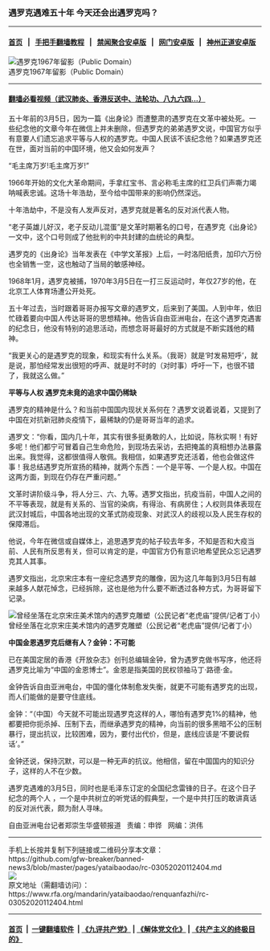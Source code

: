 ### 遇罗克遇难五十年   今天还会出遇罗克吗？
------------------------

#### [首页](https://github.com/gfw-breaker/banned-news3/blob/master/README.md) &nbsp;&nbsp;|&nbsp;&nbsp; [手把手翻墙教程](https://github.com/gfw-breaker/guides/wiki) &nbsp;&nbsp;|&nbsp;&nbsp; [禁闻聚合安卓版](https://github.com/gfw-breaker/bn-android) &nbsp;&nbsp;|&nbsp;&nbsp; [网门安卓版](https://github.com/oGate2/oGate) &nbsp;&nbsp;|&nbsp;&nbsp; [神州正道安卓版](https://github.com/SzzdOgate/update) 



<div id="headerimg">
 <img alt="遇罗克1967年留影（Public Domain）" src="https://www.rfa.org/mandarin/yataibaodao/renquanfazhi/rc-03052020112404.html/0305b.jpg/image" title="遇罗克1967年留影（Public Domain）"/>
 <div id="headerimgcontents">
  <div id="headerimgcaption">
   <span>
    遇罗克1967年留影（Public Domain）
   </span>
   <!-- zoomattribute -->
  </div>
  <!-- headerimgcaption -->
 </div>
 <!-- headerimagecontents -->
</div>

<hr/>


#### [翻墙必看视频（武汉肺炎、香港反送中、法轮功、八九六四...）](https://github.com/gfw-breaker/banned-news3/blob/master/pages/link3.md)

<div id="storytext">
 <div>
  <div class="slot_header">
  </div>
 </div>
 <p>
  五十年前的3月5日，因为一篇《出身论》而遭整肃的遇罗克在文革中被处死。一些纪念他的文章今年在微信上并未删除，但遇罗克的弟弟遇罗文说，中国官方似乎有意要人们遗忘追求平等与人权的遇罗克。中国人民该不该纪念他？如果遇罗克还在世，面对当前的中国环境，他又会如何发声？
 </p>
 <p>
  “毛主席万岁!毛主席万岁!”
 </p>
 <p>
  1966年开始的文化大革命期间，手拿红宝书、言必称毛主席的红卫兵们声嘶力竭呐喊表忠诚。这场十年浩劫，至今给中国带来的影响仍然深远。
 </p>
 <p>
  十年浩劫中，不是没有人发声反对，遇罗克就是著名的反对派代表人物。
 </p>
 <p>
  “老子英雄儿好汉，老子反动儿混蛋”是文革时期著名的口号，在遇罗克《出身论》一文中，这个口号则成了他批判的中共封建的血统论的典型。
 </p>
 <p>
  遇罗克的《出身论》当年发表在《中学文革报》上后，一时洛阳纸贵，加印六万份也全销售一空，这也触动了当局的敏感神经。
 </p>
 <p>
  1968年1月，遇罗克被捕，1970年3月5日在一打三反运动时，年仅27岁的他，在北京工人体育场遭公开处死。
 </p>
 <p>
  五十年过去，当时跟着哥哥办报写文章的遇罗文，后来到了美国。人到中年，依旧忙碌着要向中国人传达哥哥的思想精神。他告诉自由亚洲电台，在这个遇罗克遇害的纪念日，他没有特别的追思活动，而想念哥哥最好的方式就是不断实践他的精神。
 </p>
 <p>
  “我更关心的是遇罗克的现象，和现实有什么关系。（我哥）就是‘时发易短呼’，就是说，那怕经常发出很短的呼声、就是时不时的（对时事）呼吁一下，也很不错了，我就这么做。”
 </p>
 <p>
 </p>
 <p>
 </p>
 <p>
  <b>
   平等与人权
  </b>
  <b>
  </b>
  <b>
   遇罗克未竟的追求中国仍稀缺
  </b>
  <b>
  </b>
 </p>
 <p>
  遇罗克的精神是什么？和当前中国国内现状关系何在？遇罗文说着说着，又提到了中国在对抗新冠肺炎疫情下，最稀缺的仍是哥哥当年的追求。
 </p>
 <p>
  遇罗文：“你看，国内几十年，其实有很多挺勇敢的人，比如说，陈秋实啊！有好多呢！他们都宁可冒着自己生命危险，到现场去采访，去把掩盖的真相想办法暴露出来。我觉得，这都很值得人敬佩。我相信，如果遇罗克还活着，他也会做这件事！我总结遇罗克所宣扬的精神，就两个东西：一个是平等、一个是人权。中国在这两方面，到现在仍存在严重问题。”
 </p>
 <p>
  文革时讲阶级斗争，将人分三、六、九等。遇罗文指出，抗疫当前，中国人之间的不平等表现，就是有关系的、当官的染病，有得治、有病房住；人权则具体表现在武汉封城后，中国各地出现的文革式防疫现象、对武汉人的歧视以及人民生存权的保障滞后。
 </p>
 <p>
  他说，今年在微信或自媒体上，追思遇罗克的帖子较去年多，不知是否和大疫当前、人民有所反思有关，但可以肯定的是，中国官方仍有意识地希望民众忘记遇罗克其人其事。
 </p>
 <p>
  遇罗文指出，北京宋庄本有一座纪念遇罗克的雕像，因为这几年每到3月5日有越来越多人献花悼念，已经拆除，这也是他为什么要不断透过各种方式，为哥哥留下记录。
 </p>
 <p>
  <div class="image-inline captioned" style="width:622px;">
   <div style="width:622px;">
    <img alt="曾经坐落在北京宋庄美术馆内的遇罗克雕塑（公民记者“老虎庙”提供/记者丁小）" src="https://www.rfa.org/mandarin/yataibaodao/renquanfazhi/rc-03052020112404.html/0305d.jpg" title="曾经坐落在北京宋庄美术馆内的遇罗克雕塑（公民记者“老虎庙”提供/记者丁小）"/>
   </div>
   <div class="image-caption">
    <span style="width:622px;">
     曾经坐落在北京宋庄美术馆内的遇罗克雕塑（公民记者“老虎庙”提供/记者丁小）
    </span>
    <span class="copyright">
    </span>
   </div>
  </div>
 </p>
 <p>
  <b>
   中国金恩遇罗克后继有人？金钟：不可能
  </b>
 </p>
 <p>
  已在美国定居的香港《开放杂志》创刊总编辑金钟，曾为遇罗克做书写序，他还将遇罗克比喻为“中国的金恩博士”。金恩是指美国的民权领袖马丁·路德·金。
 </p>
 <p>
  金钟告诉自由亚洲电台，中国的僵化体制愈发失衡，就更不可能有遇罗克的出现，而人们能做的是要守住底线。
 </p>
 <p>
  金钟：“（中国）今天就不可能出现遇罗克这样的人，哪怕有遇罗克1%的精神，他都要把你扼杀掉、压制下去，而继承遇罗克的精神，向当前的很多黑暗不公的压制暴行，提出抗议，比较困难，因为，要付出代价，但是，底线应该是‘不要说假话’。”
 </p>
 <p>
  金钟还说，保持沉默，可以是一种无声的抗议。他相信，留在中国国内的知识分子，这样的人不在少数。
 </p>
 <p>
  遇罗克遇难的3月5日，同时也是毛泽东订定的全国纪念雷锋的日子。在这个日子纪念的两个人 ，一个是中共树立的听党话的假典型，一个是中共打压的敢讲真话的反对派代表，颇为耐人寻味。
 </p>
 <p>
 </p>
 <p>
  自由亚洲电台记者郑崇生华盛顿报道   责编：申铧   网编：洪伟
 </p>
</div>

<hr/>
手机上长按并复制下列链接或二维码分享本文章：<br/>
https://github.com/gfw-breaker/banned-news3/blob/master/pages/yataibaodao/rc-03052020112404.md <br/>
<a href='https://github.com/gfw-breaker/banned-news3/blob/master/pages/yataibaodao/rc-03052020112404.md'><img src='https://github.com/gfw-breaker/banned-news3/blob/master/pages/yataibaodao/rc-03052020112404.md.png'/></a> <br/>
原文地址（需翻墙访问）：https://www.rfa.org/mandarin/yataibaodao/renquanfazhi/rc-03052020112404.html


------------------------
#### [首页](https://github.com/gfw-breaker/banned-news3/blob/master/README.md) &nbsp;|&nbsp; [一键翻墙软件](https://github.com/gfw-breaker/nogfw/blob/master/README.md) &nbsp;| [《九评共产党》](https://github.com/gfw-breaker/9ping.md/blob/master/README.md#九评之一评共产党是什么) | [《解体党文化》](https://github.com/gfw-breaker/jtdwh.md/blob/master/README.md) | [《共产主义的终极目的》](https://github.com/gfw-breaker/gczydzjmd.md/blob/master/README.md)


<img src='http://gfw-breaker.win/banned-news3/pages/yataibaodao/rc-03052020112404.md' width='0px' height='0px'/>